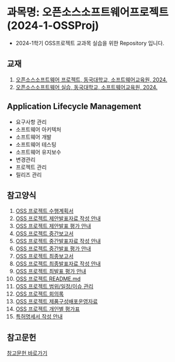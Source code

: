 # 과목명: 오픈소스소프트웨어프로젝트(2024-1-OSSProj)

- 2024-1학기 OSS프로젝트 교과목 실습을 위한 Repository 입니다.

## 교재  
1. [오픈소스소프트웨어 프로젝트, 동국대학교, 소프트웨어교육원, 2024.](https://wikidocs.net/book/14591)
2. [오픈소스소프트웨어 실습, 동국대학교, 소프트웨어교육원, 2024.](https://wikidocs.net/book/13835)

## Application Lifecycle Management

- 요구사항 관리  
- 소프트웨어 아키텍처  
- 소프트웨어 개발  
- 소프트웨어 테스팅  
- 소프트웨어 유지보수  
- 변경관리  
- 프로젝트 관리  
- 릴리즈 관리

## 참고양식  
1. [OSS 프로젝트 수행계획서](https://github.com/CSID-DGU/2024-1-OSSProj/blob/main/ReferenceForms/A1_1_%ED%94%84%EB%A1%9C%EC%A0%9D%ED%8A%B8_%EC%88%98%ED%96%89%EA%B3%84%ED%9A%8D%EC%84%9C.md)  
2. [OSS 프로젝트 제안발표자료 작성 안내](https://github.com/CSID-DGU/2024-1-OSSProj/blob/872f77e635cae20fc021c5be639abe4ca8e8b041/Doc/1_2_OSSProj_Tn_Tname_%EC%A0%9C%EC%95%88%EB%B0%9C%ED%91%9C%EC%9E%90%EB%A3%8C%EC%9E%91%EC%84%B1%EC%95%88%EB%82%B4.md)  
3. [OSS 프로젝트 제안발표 평가 안내](https://wikidocs.net/edit/page/234613)  
4. [OSS 프로젝트 중간보고서](https://github.com/CSID-DGU/2024-1-OSSProj/blob/872f77e635cae20fc021c5be639abe4ca8e8b041/Doc/2_1_OSSProj_Tn_Tname_%EC%A4%91%EA%B0%84%EB%B3%B4%EA%B3%A0%EC%84%9C.md)  
5. [OSS 프로젝트 중간발표자료 작성 안내](https://github.com/CSID-DGU/2024-1-OSSProj/blob/872f77e635cae20fc021c5be639abe4ca8e8b041/Doc/2_2_OSSProj_Tn_Tname_%EC%A4%91%EA%B0%84%EB%B0%9C%ED%91%9C%EC%9E%90%EB%A3%8C%EC%9E%91%EC%84%B1%EC%95%88%EB%82%B4.md)  
6. [OSS 프로젝트 중간발표 평가 안내](https://wikidocs.net/edit/page/234656)  
7. [OSS 프로젝트 최종보고서](https://github.com/CSID-DGU/2024-1-OSSProj/blob/872f77e635cae20fc021c5be639abe4ca8e8b041/Doc/3_1_OSSProj_Tn_Tname_%EC%B5%9C%EC%A2%85%EB%B3%B4%EA%B3%A0%EC%84%9C.md)  
8. [OSS 프로젝트 최종발표자료 작성 안내](https://github.com/CSID-DGU/2024-1-OSSProj/blob/872f77e635cae20fc021c5be639abe4ca8e8b041/Doc/3_2_OSSProj_Tn_Tname_%EC%B5%9C%EC%A2%85%EB%B0%9C%ED%91%9C%EC%9E%90%EB%A3%8C%EC%9E%91%EC%84%B1%EC%95%88%EB%82%B4.md)  
9. [OSS 프로젝트 최발표 평가 안내](https://wikidocs.net/edit/page/234659)  
10. [OSS 프로젝트 README.md](https://github.com/CSID-DGU/2024-1-OSSProj/blob/872f77e635cae20fc021c5be639abe4ca8e8b041/README.md)  
11. [OSS 프로젝트 범위/일정/이슈 관리](https://github.com/CSID-DGU/2024-1-OSSProj/blob/b6aeefdf02cad3c783b58c895d82232cdab06130/Doc/4_1_OSSProj_Tn_Tname_%EB%B2%94%EC%9C%84_%EC%9D%BC%EC%A0%95_%EC%9D%B4%EC%8A%88%EA%B4%80%EB%A6%AC.md)  
12. [OSS 프로젝트 회의록](https://github.com/CSID-DGU/2024-1-OSSProj/blob/b6aeefdf02cad3c783b58c895d82232cdab06130/Doc/4_2_OSSProj_Tn_Tname_%ED%9A%8C%EC%9D%98%EB%A1%9D.md)  
13. [OSS 프로젝트 제품구성배포운영자료](https://github.com/CSID-DGU/2024-1-OSSProj/blob/b6aeefdf02cad3c783b58c895d82232cdab06130/Doc/4_3_OSSProj_Tn_Tname_%EC%A0%9C%ED%92%88%EA%B5%AC%EC%84%B1%EB%B0%B0%ED%8F%AC%EC%9A%B4%EC%98%81%EC%9E%90%EB%A3%8C.md)
14. [OSS 프로젝트 개인별 평가표](https://github.com/CSID-DGU/2024-1-OSSProj/blob/872f77e635cae20fc021c5be639abe4ca8e8b041/Doc/5_5_OSSProj_Tn_Tname_%EA%B0%9C%EC%9D%B8%EB%B3%84%ED%8F%89%EA%B0%80%ED%91%9C.hwp)
15. [특허명세서 작성 안내](https://github.com/CSID-DGU/2024-1-OSSProj/blob/872f77e635cae20fc021c5be639abe4ca8e8b041/Doc/5_6_OSSProj_Tn_Tname_%ED%8A%B9%ED%97%88%EB%AA%85%EC%84%B8%EC%84%9C%EC%9E%91%EC%84%B1%EC%95%88%EB%82%B4.hwp)  

## 참고문헌  
[참고문헌 바로가기](https://github.com/CSID-DGU/2024-1-OSSProj/blob/main/References/References.md)  

